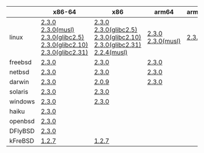 ||x86-64|x86|arm64|armhf|ppc|sparc|mipsbe|alpha|mipsel|armel|ppc64le|
| --- | --- | --- | --- | --- | --- | --- | --- | --- | --- | --- | --- |
|linux|[2.3.0](https://github.com/roswell/sbcl_bin/releases/download/2.3.0/sbcl-2.3.0-x86-64-linux-binary.tar.bz2)<br />[2.3.0(musl)](https://github.com/roswell/sbcl_bin/releases/download/2.3.0/sbcl-2.3.0-x86-64-linux-musl-binary.tar.bz2)<br />[2.3.0(glibc2.5)](https://github.com/roswell/sbcl_bin/releases/download/2.3.0/sbcl-2.3.0-x86-64-linux-glibc2.5-binary.tar.bz2)<br />[2.3.0(glibc2.10)](https://github.com/roswell/sbcl_bin/releases/download/2.3.0/sbcl-2.3.0-x86-64-linux-glibc2.10-binary.tar.bz2)<br />[2.3.0(glibc2.31)](https://github.com/roswell/sbcl_bin/releases/download/2.3.0/sbcl-2.3.0-x86-64-linux-glibc2.31-binary.tar.bz2)<br />|[2.3.0](https://github.com/roswell/sbcl_bin/releases/download/2.3.0/sbcl-2.3.0-x86-linux-binary.tar.bz2)<br />[2.3.0(glibc2.5)](https://github.com/roswell/sbcl_bin/releases/download/2.3.0/sbcl-2.3.0-x86-linux-glibc2.5-binary.tar.bz2)<br />[2.3.0(glibc2.10)](https://github.com/roswell/sbcl_bin/releases/download/2.3.0/sbcl-2.3.0-x86-linux-glibc2.10-binary.tar.bz2)<br />[2.3.0(glibc2.31)](https://github.com/roswell/sbcl_bin/releases/download/2.3.0/sbcl-2.3.0-x86-linux-glibc2.31-binary.tar.bz2)<br />[2.2.4(musl)](https://github.com/roswell/sbcl_bin/releases/download/2.2.4/sbcl-2.2.4-x86-linux-musl-binary.tar.bz2)<br />|[2.3.0](https://github.com/roswell/sbcl_bin/releases/download/2.3.0/sbcl-2.3.0-arm64-linux-binary.tar.bz2)<br />[2.3.0(musl)](https://github.com/roswell/sbcl_bin/releases/download/2.3.0/sbcl-2.3.0-arm64-linux-musl-binary.tar.bz2)<br />|[2.3.0](https://github.com/roswell/sbcl_bin/releases/download/2.3.0/sbcl-2.3.0-armhf-linux-binary.tar.bz2)<br />|[2.3.0](https://github.com/roswell/sbcl_bin/releases/download/2.3.0/sbcl-2.3.0-ppc-linux-binary.tar.bz2)<br />|[1.0.28](https://github.com/roswell/sbcl_bin/releases/download/1.0.28/sbcl-1.0.28-sparc-linux-binary.tar.bz2)<br />|[1.0.23](https://github.com/roswell/sbcl_bin/releases/download/1.0.23/sbcl-1.0.23-mips-linux-binary.tar.bz2)<br />|[1.0.28](https://github.com/roswell/sbcl_bin/releases/download/1.0.28/sbcl-1.0.28-alpha-linux-binary.tar.bz2)<br />|[1.0.28](https://github.com/roswell/sbcl_bin/releases/download/1.0.28/sbcl-1.0.28-mipsel-linux-binary.tar.bz2)<br />|[1.2.7](https://github.com/roswell/sbcl_bin/releases/download/1.2.7/sbcl-1.2.7-armel-linux-binary.tar.bz2)<br />|[1.5.8](https://github.com/roswell/sbcl_bin/releases/download/1.5.8/sbcl-1.5.8-ppc64le-linux-binary.tar.bz2)<br />|
|freebsd|[2.3.0](https://github.com/roswell/sbcl_bin/releases/download/2.3.0/sbcl-2.3.0-x86-64-freebsd-binary.tar.bz2)<br />|[2.3.0](https://github.com/roswell/sbcl_bin/releases/download/2.3.0/sbcl-2.3.0-x86-freebsd-binary.tar.bz2)<br />|[2.3.0](https://github.com/roswell/sbcl_bin/releases/download/2.3.0/sbcl-2.3.0-arm64-freebsd-binary.tar.bz2)<br />|||||||||
|netbsd|[2.3.0](https://github.com/roswell/sbcl_bin/releases/download/2.3.0/sbcl-2.3.0-x86-64-netbsd-binary.tar.bz2)<br />|[2.3.0](https://github.com/roswell/sbcl_bin/releases/download/2.3.0/sbcl-2.3.0-x86-netbsd-binary.tar.bz2)<br />|[2.3.0](https://github.com/roswell/sbcl_bin/releases/download/2.3.0/sbcl-2.3.0-arm64-netbsd-binary.tar.bz2)<br />||[1.0.23](https://github.com/roswell/sbcl_bin/releases/download/1.0.23/sbcl-1.0.23-powerpc-netbsd-binary.tar.bz2)<br />|||||||
|darwin|[2.3.0](https://github.com/roswell/sbcl_bin/releases/download/2.3.0/sbcl-2.3.0-x86-64-darwin-binary.tar.bz2)<br />|[2.0.9](https://github.com/roswell/sbcl_bin/releases/download/2.0.9/sbcl-2.0.9-x86-darwin-binary.tar.bz2)<br />|[2.3.0](https://github.com/roswell/sbcl_bin/releases/download/2.3.0/sbcl-2.3.0-arm64-darwin-binary.tar.bz2)<br />||[1.0.47](https://github.com/roswell/sbcl_bin/releases/download/1.0.47/sbcl-1.0.47-powerpc-darwin-binary.tar.bz2)<br />|||||||
|solaris|[2.3.0](https://github.com/roswell/sbcl_bin/releases/download/2.3.0/sbcl-2.3.0-x86-64-solaris-binary.tar.bz2)<br />|[2.3.0](https://github.com/roswell/sbcl_bin/releases/download/2.3.0/sbcl-2.3.0-x86-solaris-binary.tar.bz2)<br />||||[2.0.4](https://github.com/roswell/sbcl_bin/releases/download/2.0.4/sbcl-2.0.4-sparc-solaris-binary.tar.bz2)<br />||||||
|windows|[2.3.0](https://github.com/roswell/sbcl_bin/releases/download/2.3.0/sbcl-2.3.0-x86-64-windows-binary.msi)<br />|[2.3.0](https://github.com/roswell/sbcl_bin/releases/download/2.3.0/sbcl-2.3.0-x86-windows-binary.msi)<br />||||||||||
|haiku|[2.3.0](https://github.com/roswell/sbcl_bin/releases/download/2.3.0/sbcl-2.3.0-x86-64-haiku-binary.tar.bz2)<br />|||||||||||
|openbsd|[2.3.0](https://github.com/roswell/sbcl_bin/releases/download/2.3.0/sbcl-2.3.0-x86-64-openbsd-binary.tar.bz2)<br />|||||||||||
|DFlyBSD|[2.3.0](https://github.com/roswell/sbcl_bin/releases/download/2.3.0/sbcl-2.3.0-x86-64-DFlyBSD-binary.tar.bz2)<br />|||||||||||
|kFreBSD|[1.2.7](https://github.com/roswell/sbcl_bin/releases/download/1.2.7/sbcl-1.2.7-x86-64-debian-kfreebsd-binary.tar.bz2)<br />|[1.2.7](https://github.com/roswell/sbcl_bin/releases/download/1.2.7/sbcl-1.2.7-x86-debian-kfreebsd-binary.tar.bz2)<br />||||||||||
